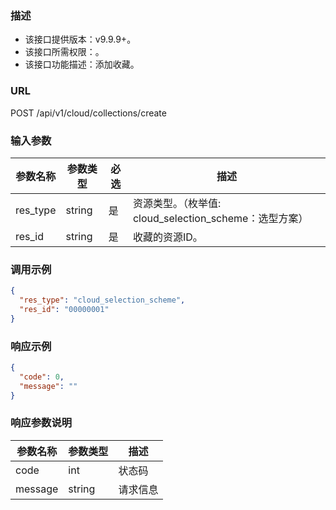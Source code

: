 ### 描述

- 该接口提供版本：v9.9.9+。
- 该接口所需权限：。
- 该接口功能描述：添加收藏。

### URL

POST /api/v1/cloud/collections/create

### 输入参数

| 参数名称     | 参数类型   | 必选 | 描述                                      |
|----------|--------|----|-----------------------------------------|
| res_type | string | 是  | 资源类型。（枚举值: cloud_selection_scheme：选型方案） |
| res_id   | string | 是  | 收藏的资源ID。                                |

### 调用示例

```json
{
  "res_type": "cloud_selection_scheme",
  "res_id": "00000001"
}
```

### 响应示例

```json
{
  "code": 0,
  "message": ""
}
```

### 响应参数说明

| 参数名称    | 参数类型   | 描述   |
|---------|--------|------|
| code    | int    | 状态码  |
| message | string | 请求信息 |

